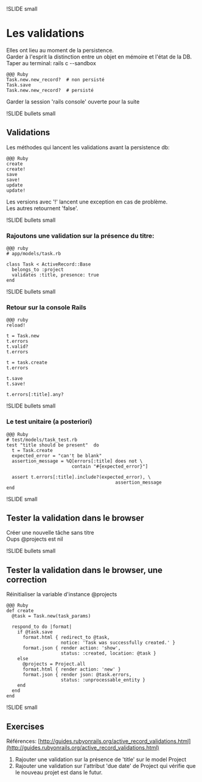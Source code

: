 !SLIDE small
# Les validations
Elles ont lieu au moment de la persistence.  
Garder à l'esprit la distinction entre un objet en mémoire et l'état de la DB.   
Taper au terminal: rails c --sandbox 

    @@@ Ruby
    Task.new.new_record?  # non persisté
    Task.save
    Task.new.new_record?  # persisté

Garder la session 'rails console' ouverte pour la suite

!SLIDE bullets small
## Validations
Les méthodes qui lancent les validations avant la persistence db:

    @@@ Ruby
    create
    create!
    save
    save!
    update
    update!

Les versions avec '!' lancent une exception en cas de problème.  
Les autres retournent 'false'.

!SLIDE bullets small
### Rajoutons une validation sur la présence du titre:

    @@@ ruby
    # app/models/task.rb

    class Task < ActiveRecord::Base
      belongs_to :project
      validates :title, presence: true
    end

!SLIDE bullets small
### Retour sur la console Rails

    @@@ ruby
    reload!

    t = Task.new
    t.errors
    t.valid?
    t.errors

    t = task.create
    t.errors

    t.save
    t.save!

    t.errors[:title].any?

!SLIDE bullets small
### Le test unitaire (a posteriori)

    @@@ Ruby
    # test/models/task_test.rb
    test "title should be present"  do
      t = Task.create
      expected_error = "can't be blank"
      assertion_message = %Q[errors[:title] does not \
                            contain "#{expected_error}"]

      assert t.errors[:title].include?(expected_error), \ 
                                            assertion_message
    end

!SLIDE small
## Tester la validation dans le browser

Créer une nouvelle tâche sans titre  
Oups @projects est nil

!SLIDE bullets small
## Tester la validation dans le browser, une correction

Réinitialiser la variable d'instance @projects

    @@@ Ruby
    def create
      @task = Task.new(task_params)

      respond_to do |format|
        if @task.save
          format.html { redirect_to @task, 
                        notice: 'Task was successfully created.' }
          format.json { render action: 'show', 
                        status: :created, location: @task }
        else
          @projects = Project.all
          format.html { render action: 'new' }
          format.json { render json: @task.errors, 
                        status: :unprocessable_entity }
        end
      end
    end

!SLIDE small
## Exercises

Références: [http://guides.rubyonrails.org/active_record_validations.html](http://guides.rubyonrails.org/active_record_validations.html)

1. Rajouter une validation sur la présence de 'title' sur le model Project  
1. Rajouter une validation sur l'attribut 'due date' de Project qui vérifie que le nouveau projet est dans le futur.  